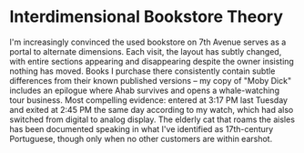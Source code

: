 # Interdimensional Bookstore Theory

I'm increasingly convinced the used bookstore on 7th Avenue serves as a portal to alternate dimensions. Each visit, the layout has subtly changed, with entire sections appearing and disappearing despite the owner insisting nothing has moved. Books I purchase there consistently contain subtle differences from their known published versions – my copy of "Moby Dick" includes an epilogue where Ahab survives and opens a whale-watching tour business. Most compelling evidence: entered at 3:17 PM last Tuesday and exited at 2:45 PM the same day according to my watch, which had also switched from digital to analog display. The elderly cat that roams the aisles has been documented speaking in what I've identified as 17th-century Portuguese, though only when no other customers are within earshot.